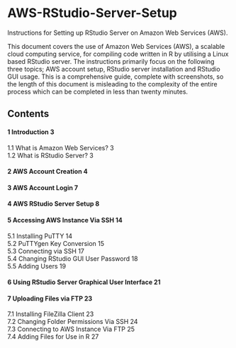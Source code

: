 # AWS-RStudio-Server-Setup
Instructions for Setting up RStudio Server on Amazon Web Services (AWS).

This document covers the use of Amazon Web Services (AWS), a scalable cloud computing service, for compiling code written in
R by utilising a Linux based RStudio server. The instructions primarily focus on the following three topics; AWS account setup,
RStudio server installation and RStudio GUI usage. This is a comprehensive guide, complete with screenshots, so the length of
this document is misleading to the complexity of the entire process which can be completed in less than twenty minutes.

## Contents
####  1     Introduction                                    3  
1.1   What is Amazon Web Services?                    3  
1.2   What is RStudio Server?                         3

####  2     AWS Account Creation                            4
####  3     AWS Account Login                               7
####  4     AWS RStudio Server Setup                        8

####  5     Accessing AWS Instance Via SSH                  14  
5.1   Installing PuTTY                                14  
5.2   PuTTYgen Key Conversion                         15  
5.3   Connecting via SSH                              17  
5.4   Changing RStudio GUI User Password              18  
5.5   Adding Users                                    19

####  6     Using RStudio Server Graphical User Interface   21

####  7     Uploading Files via FTP                         23  
7.1   Installing FileZilla Client                     23  
7.2   Changing Folder Permissions Via SSH             24  
7.3   Connecting to AWS Instance Via FTP              25  
7.4   Adding Files for Use in R                       27
